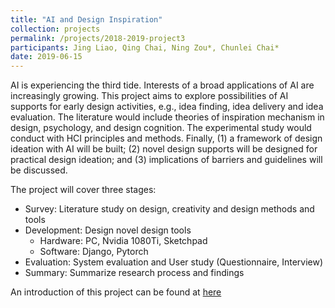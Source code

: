```yaml
---
title: "AI and Design Inspiration"
collection: projects
permalink: /projects/2018-2019-project3
participants: Jing Liao, Qing Chai, Ning Zou*, Chunlei Chai*
date: 2019-06-15
---
```


AI is experiencing the third tide. Interests of a broad applications of AI are increasingly growing. This project aims to explore possibilities of AI supports for early design activities, e.g., idea finding, idea delivery and idea evaluation. The literature would include theories of inspiration mechanism in design, psychology, and design cognition. The experimental study would conduct with HCI principles and methods. Finally, (1) a  framework of design ideation with AI will be built; (2) novel design supports will be designed for practical design ideation; and (3) implications of barriers and guidelines will be discussed.

The project will cover three stages:
* Survey: Literature study on design, creativity and design methods and tools
* Development: Design novel design tools 
  * Hardware: PC, Nvidia 1080Ti, Sketchpad
  * Software: Django, Pytorch
* Evaluation: System evaluation and User study (Questionnaire, Interview)
* Summary: Summarize research process and findings

An introduction of this project can be found at [here](http://slides.com/jingliao/ai-design-creativity/#)
